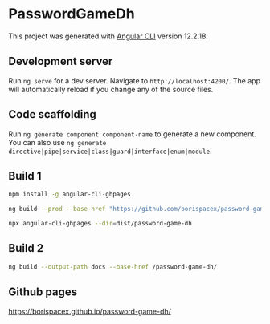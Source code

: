 # PasswordGameDh

This project was generated with [Angular CLI](https://github.com/angular/angular-cli) version 12.2.18.

## Development server

Run `ng serve` for a dev server. Navigate to `http://localhost:4200/`. The app will automatically reload if you change any of the source files.

## Code scaffolding

Run `ng generate component component-name` to generate a new component. You can also use `ng generate directive|pipe|service|class|guard|interface|enum|module`.

## Build 1
``` bash
npm install -g angular-cli-ghpages
```
``` bash
ng build --prod --base-href "https://github.com/borispacex/password-game-dh/"

```
``` bash
npx angular-cli-ghpages --dir=dist/password-game-dh

```

## Build 2
``` bash
ng build --output-path docs --base-href /password-game-dh/
```

## Github pages
https://borispacex.github.io/password-game-dh/
